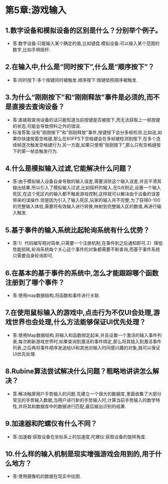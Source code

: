 # 第5章:游戏输入
## 1.数字设备和模拟设备的区别是什么？分别举个例子。
- 答:数字设备:只能输入某个确定的值,比如键盘.模拟设备:可以输入某个范围的数字,比如手柄摇杆.
## 2.在输入中,什么是“同时按下”,什么是“顺序按下”？
- 答:同时按下:多个按键同时被触发.顺序按下:按键依照顺序被触发.
## 3.为什么“刚刚按下”和“刚刚释放”事件是必须的,而不是直接去查询设备？
- 答:直接取查询设备的话只能知道当前按键是否被按下,而无法获取上一帧按键的状态,可能会导致预料之外的错误.
- 标准答案:没有"刚刚按下"和"刚刚释放"事件,按键按下会分多帧检测.比如说,如果你快速按着空格键,那么在60FPS下空格键会在多帧被检测到按下,在多个连续帧逐次触发空格键行为.另一方面,如果只使用"刚刚按下",那么只有空格键按下的第一帧会触发行为.
## 4.什么是模拟输入过滤,它能解决什么问题？
- 答:由于模拟输入设备自身导致的输入误差,需要消除这个输入误差,并且平滑其输出结果.所以引入了模拟输入过滤,比如摇杆的输入,在0点附近,设置一个输入死区,在这个死区内的输入都不触发游戏控制,这样就可以解决由于设备的误差带来的误操作.但是因为引入了输入死区,玩家的输入并不完整,为了获得0-100的完整输入体验,需要将有效输入进行转换,映射到完整输入区的数值,再进行输入触发.
## 5.基于事件的输入系统比起轮询系统有什么优势？
- 答:1）代码编写相对简单,只需要一个注册机制,在事件到之后通知即可.2）降低性能损耗,轮询系统每个关心这个事件的对象都需要不断查询,而基于事件系统只需要自身轮询即可.
## 6.在基本的基于事件的系统中,怎么才能跟踪哪个函数注册到了哪个事件？
- 答:使用map数据结构,将函数和事件进行关联.
## 7.在使用鼠标输入的游戏中,点击行为不仅UI会处理,游戏世界也会处理,什么方法能够保证UI优先处理？
- 答:使用Map数据结构,将输入和函数绑定起来,并且设置一个激活的输入事件列表,每次刷新游戏世界时,如果查询到激活的事件绑定,那么将其插入到激活事件列表,之后再将事件顺序发送给UI和其他对输入时间感兴趣的对象,就可以保证UI优先处理.
## 8.Rubine算法尝试解决什么问题？粗略地讲讲怎么解决？
- 答:解决触屏用户手势输入的问题.先建立一个很大的数据库,里面收集了大部分常见的手势输入数据,当用户进行新的手势输入时,计算当前手势输入的数学特性,并将其和数据库中的数据进行匹配,最后输出识别的结果.
## 9.加速器和陀螺仪有什么不同？
- 答:加速器:获取设备在坐标系上的加速度.陀螺仪:获取设备的旋转角度.
## 10.什么样的输入机制是现实增强游戏会用到的,用于什么地方？
- 答:使用摄像机的数据在现实中绘图.